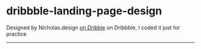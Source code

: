# dribbble-landing-page-design
Designed by Nicholas.design [on Dribble](https://dribbble.com/shots/10815386-Adapter-Landing-Page-Design/attachments/2470351?mode=media) on Dribbble, I coded it just for practice
- - - - -
